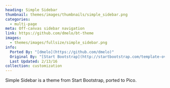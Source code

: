 ```yaml
---
heading: Simple Sidebar
thumbnail: themes/images/thumbnails/simple_sidebar.png
categories:
  - multi-page
meta: Off-canvas sidebar navigation
link: https://github.com/dmelo/bt-theme
images:
  - themes/images/fullsize/simple_sidebar.png
info:
  Ported By: "[dmelo](https://github.com/dmelo)"
  Original By: "[Start Bootstrap](http://startbootstrap.com/template-overviews/simple-sidebar/)"
  Last Updated: 2/13/16
collection: customization
---
```

Simple Sidebar is a theme from Start Bootstrap, ported to Pico.
